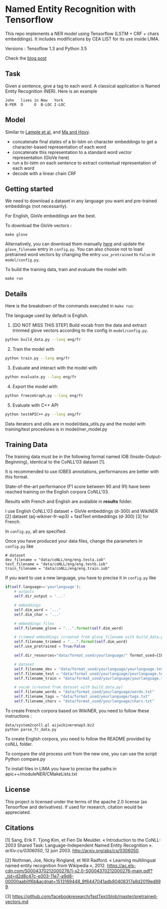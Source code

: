 # Named Entity Recognition with Tensorflow

This repo implements a NER model using Tensorflow (LSTM + CRF + chars embeddings). It includes modifications by CEA LIST for its use inside LIMA.

Versions : Tensoflow 1.3 and Python 3.5

Check the [blog post](https://guillaumegenthial.github.io/sequence-tagging-with-tensorflow.html)

## Task

Given a sentence, give a tag to each word. A classical application is Named Entity Recognition (NER). Here is an example

```
John   lives in New   York
B-PER  O     O  B-LOC I-LOC
```


## Model

Similar to [Lample et al.](https://arxiv.org/abs/1603.01360) and [Ma and Hovy](https://arxiv.org/pdf/1603.01354.pdf).

- concatenate final states of a bi-lstm on character embeddings to get a character-based representation of each word
- concatenate this representation to a standard word vector representation (GloVe here)
- run a bi-lstm on each sentence to extract contextual representation of each word
- decode with a linear chain CRF



## Getting started

We need to download a dataset in any language you want and pre-trained embeddings (not necessarily).

For English, GloVe embeddings are the best.

To download the GloVe vectors :

```
make glove
```

Alternatively, you can download them manually [here](https://nlp.stanford.edu/projects/glove/) and update the `glove_filename` entry in `config.py`. You can also choose not to load pretrained word vectors by changing the entry `use_pretrained` to `False` in `model/config.py`.

To build the training data, train and evaluate the model with

```
make run
```


## Details

Here is the breakdown of the commands executed in `make run`:

The language used by default is English.

1. [DO NOT MISS THIS STEP] Build vocab from the data and extract trimmed glove vectors according to the config in `model/config.py`.

```bash
python build_data.py --lang eng/fr
```

2. Train the model with

```bash
python train.py --lang eng/fr
```

3. Evaluate and interact with the model with

```bash
python evaluate.py --lang eng/fr
```

4. Export the model with

```bash
python freezeGraph.py --lang eng/fr
```

5. Evaluate with C++ API

```bash
python testAPIC++.py --lang eng/fr
```

Data iterators and utils are in model/data_utils.py and the model with training/test procedures is in model/ner_model.py

## Training Data

The training data must be in the following format named IOB (Inside-Output-Beginning), identical to the CoNLL'03 dataset [1].

It is recommended to use IOBES annotations, performances are better with this format.

State-of-the-art performance (F1 score between 90 and 91) have been reached training on the English corpora CoNLL'03.

Results with French and English are avalaible in **results** folder.

I use English CoNLL'03 dataset + GloVe embeddings (d-300) and WikiNER [2] dataset (aij-wikiner-fr-wp3) + fastText embeddings (d-300) [3] for French.

In `config.py`, all are specified.


Once you have produced your data files, change the parameters in `config.py` like

```
# dataset
dev_filename = "data/coNLL/eng/eng.testa.iob"
test_filename = "data/coNLL/eng/eng.testb.iob"
train_filename = "data/coNLL/eng/eng.train.iob"
```

If you want to use a new language, you have to precise it in  `config.py` like

```python
if(self.language=='yourlanguage'):
    # outputs
    self.dir_output = '...'

    # embeddings
    self.dim_word = '...'
    self.dim_char = '...'

    # embeddings files
    self.filename_glove = "...".format(self.dim_word)

    # trimmed embeddings (created from glove_filename with build_data.py)
    self.filename_trimmed = "...".format(self.dim_word)
    self.use_pretrained = True/False

    self.dir_resources="data/format_used/yourlanguage/" format_used={IOB1,IOB2,IOBES,...}

    # dataset
    self.filename_dev = "data/format_used/yourlanguage/yourlanguage.testa"
    self.filename_test = "data/format_used/yourlanguage/yourlanguage.testb"
    self.filename_train = "data/format_used/yourlanguage/yourlanguage.train"

    # vocab (created from dataset with build_data.py)
    self.filename_words = "data/format_used/yourlanguage/words.txt"
    self.filename_tags = "data/format_used/yourlanguage/tags.txt"
    self.filename_chars = "data/format_used/yourlanguage/chars.txt"
```

To create French corpora based on WikiNER, you need to follow these instructions :

```
data/system2conll.pl aijwikinerenwp3.bz2
python parse_fr_data.py
```

To create English corpora, you need to follow the README provided by coNLL folder.

To compare the old process unit from the new one, you can use the script Python compare.py

To install files in LIMA you have to precise the paths in apic++/moduleNER/CMakeLists.txt


## License

This project is licensed under the terms of the apache 2.0 license (as Tensorflow and derivatives). If used for research, citation would be appreciated.



## Citations

[1]   Sang, Erik F. Tjong Kim, et Fien De Meulder. « Introduction to the CoNLL-2003 Shared Task: Language-Independent Named Entity Recognition ». *arXiv:cs/0306050*, 12 juin 2003. <http://arxiv.org/abs/cs/0306050>.

[2]  Nothman, Joe, Nicky Ringland, et Will Radford. « Learning multilingual named entity recognition from Wikipedia », 2012. <https://ac.els-cdn.com/S0004370212000276/1-s2.0-S0004370212000276-main.pdf?_tid=d2d8c47c-e003-11e7-a9d8-00000aab0f6b&acdnat=1513169448_9f6447041adb80408317a8d2019ed899>.

[3] <https://github.com/facebookresearch/fastText/blob/master/pretrained-vectors.md>
